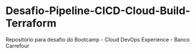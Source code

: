 # Desafio-Pipeline-CICD-Cloud-Build-Terraform
Repositório para desafio do Bootcamp - Cloud DevOps Experience - Banco Carrefour
